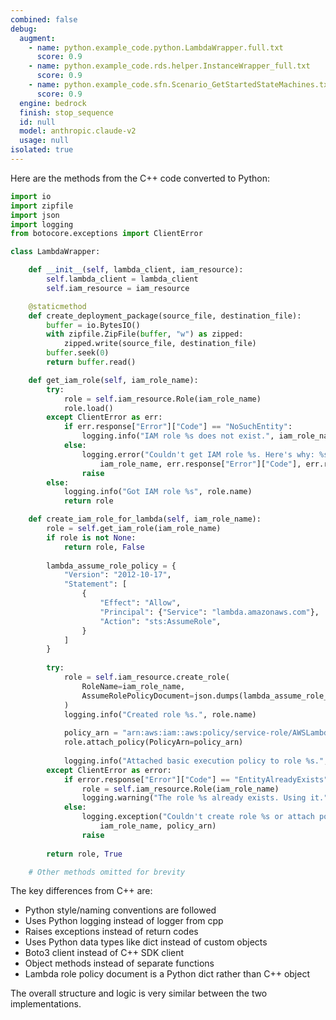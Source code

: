 ```yaml
---
combined: false
debug:
  augment:
    - name: python.example_code.python.LambdaWrapper.full.txt
      score: 0.9
    - name: python.example_code.rds.helper.InstanceWrapper_full.txt
      score: 0.9
    - name: python.example_code.sfn.Scenario_GetStartedStateMachines.txt
      score: 0.9
  engine: bedrock
  finish: stop_sequence
  id: null
  model: anthropic.claude-v2
  usage: null
isolated: true
---
```

 Here are the methods from the C++ code converted to Python:

```python
import io
import zipfile
import json
import logging
from botocore.exceptions import ClientError

class LambdaWrapper:

    def __init__(self, lambda_client, iam_resource):
        self.lambda_client = lambda_client 
        self.iam_resource = iam_resource

    @staticmethod
    def create_deployment_package(source_file, destination_file):
        buffer = io.BytesIO()
        with zipfile.ZipFile(buffer, "w") as zipped:
            zipped.write(source_file, destination_file)
        buffer.seek(0)
        return buffer.read()

    def get_iam_role(self, iam_role_name):
        try:
            role = self.iam_resource.Role(iam_role_name)
            role.load()
        except ClientError as err:
            if err.response["Error"]["Code"] == "NoSuchEntity":
                logging.info("IAM role %s does not exist.", iam_role_name)
            else:
                logging.error("Couldn't get IAM role %s. Here's why: %s: %s",
                    iam_role_name, err.response["Error"]["Code"], err.response["Error"]["Message"])
                raise
        else:
            logging.info("Got IAM role %s", role.name)
            return role

    def create_iam_role_for_lambda(self, iam_role_name):
        role = self.get_iam_role(iam_role_name)
        if role is not None:
            return role, False
        
        lambda_assume_role_policy = {
            "Version": "2012-10-17",
            "Statement": [
                {
                    "Effect": "Allow",
                    "Principal": {"Service": "lambda.amazonaws.com"},
                    "Action": "sts:AssumeRole",
                }
            ]
        }
        
        try:
            role = self.iam_resource.create_role(
                RoleName=iam_role_name,
                AssumeRolePolicyDocument=json.dumps(lambda_assume_role_policy)
            )
            logging.info("Created role %s.", role.name)
            
            policy_arn = "arn:aws:iam::aws:policy/service-role/AWSLambdaBasicExecutionRole"
            role.attach_policy(PolicyArn=policy_arn)
            
            logging.info("Attached basic execution policy to role %s.", role.name)
        except ClientError as error:
            if error.response["Error"]["Code"] == "EntityAlreadyExists":
                role = self.iam_resource.Role(iam_role_name)
                logging.warning("The role %s already exists. Using it.", iam_role_name)
            else:
                logging.exception("Couldn't create role %s or attach policy %s.",
                    iam_role_name, policy_arn)
                raise
                
        return role, True

    # Other methods omitted for brevity

```

The key differences from C++ are:

- Python style/naming conventions are followed 
- Uses Python logging instead of logger from cpp
- Raises exceptions instead of return codes
- Uses Python data types like dict instead of custom objects
- Boto3 client instead of C++ SDK client
- Object methods instead of separate functions
- Lambda role policy document is a Python dict rather than C++ object

The overall structure and logic is very similar between the two implementations.